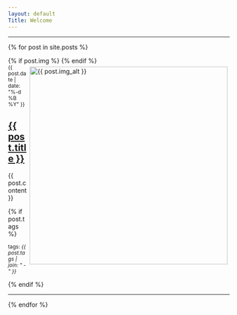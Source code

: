```yaml
---
layout: default
Title: Welcome
---
```

<hr/>

{% for post in site.posts %}
  <article class='post'>
    {% if post.img %}
      <a href="{{ post.img_src }}">
        <img src="{{ post.img }}" alt="{{ post.img_alt }}" style="float:right;width:450px;padding:5px;" />
      </a>
    {% endif %}
    <div class="post-date"><small>{{ post.date | date: "%-d %B %Y" }}</small></div>
    <h1 class='post-title'>
      <a href="{{ site.path }}{{ post.url }}">
        {{ post.title }}
      </a>
    </h1>
    {{ post.content }}
  </article>

{% if post.tags %}
<p><small>tags: <em>{{ post.tags | join: "</em> - <em>" }}</em></small></p>
{% endif %}

<hr/>
{% endfor %}
